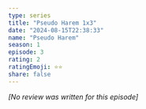 ```yaml
---
type: series
title: "Pseudo Harem 1x3"
date: "2024-08-15T22:38:33"
name: "Pseudo Harem"
season: 1
episode: 3
rating: 2
ratingEmoji: ⭐️⭐️
share: false
---
```


_[No review was written for this episode]_

